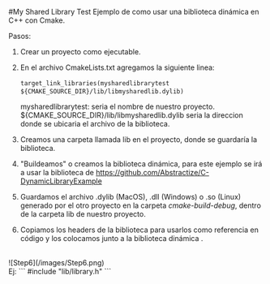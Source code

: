 #My Shared Library Test
Ejemplo de como usar una biblioteca dinámica en C++ con Cmake.

Pasos:
1. Crear un proyecto como ejecutable.
2. En el archivo CmakeLists.txt agregamos la siguiente linea:
    ```
    target_link_libraries(mysharedlibrarytest ${CMAKE_SOURCE_DIR}/lib/libmysharedlib.dylib)
    ``` 
    mysharedlibrarytest: seria el nombre de nuestro proyecto.
    ${CMAKE_SOURCE_DIR}/lib/libmysharedlib.dylib seria la direccion donde se ubicaria el archivo de la biblioteca.

3. Creamos una carpeta llamada lib en el proyecto, donde se guardaría la biblioteca.
4. "Buildeamos" o creamos la biblioteca dinámica, para este ejemplo se irá a usar la biblioteca de
https://github.com/Abstractize/C-DynamicLibraryExample

5. Guardamos el archivo .dylib (MacOS), .dll (Windows) o .so (Linux) generado por el otro proyecto en la carpeta *cmake-build-debug*, dentro de la carpeta lib de nuestro proyecto.

6. Copiamos los headers de la biblioteca para usarlos como referencia en código y los colocamos junto a la biblioteca dinámica
.
<br />
![Step6](/images/Step6.png)
<br />
Ej: 
```
#include "lib/library.h"
```



